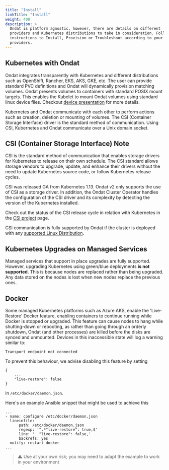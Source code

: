 ```yaml
---
title: "Install"
linkTitle: "Install"
weight: 400
description: >
  Ondat is platform agnostic, however, there are details on different
  providers and Kubernetes distributions to take in consideration. Follow the
  instructions to Install, Provision or Troubleshoot according to your
  providers.
---
```


## Kubernetes with Ondat

Ondat integrates transparently with Kubernetes and different distributions
such as OpenShift, Rancher, EKS, AKS, GKE, etc. The user can provide standard
PVC definitions and Ondat will dynamically provision matching volumes.
Ondat presents volumes to containers with standard POSIX mount targets.
This enables the Kubelet to mount Ondat volumes using standard linux device
files. Checkout [device presentation](/docs/concepts/volumes) for more details.

Kubernetes and Ondat communicate with each other to perform actions such as
creation, deletion or mounting of volumes. The CSI (Container Storage
Interface) driver is the standard method of communication. Using CSI,
Kubernetes and Ondat communicate over a Unix domain socket.

## CSI (Container Storage Interface) Note

CSI is the standard method of communication that enables storage drivers for
Kubernetes to release on their own schedule. The CSI standard allows storage
vendors to upgrade, update, and enhance their drivers without the need to
update Kubernetes source code, or follow Kubernetes release cycles.

CSI was released GA from Kubernetes 1.13. Ondat v2 only supports the use of
CSI as a storage driver. In addition, the Ondat Cluster Operator handles
the configuration of the CSI driver and its complexity by detecting the version
of the Kubernetes installed.

Check out the status of the CSI release cycle in relation with Kubernetes in
the [CSI project](https://kubernetes-csi.github.io/docs/) page.

CSI communication is fully supported by Ondat if the cluster is deployed
with any [supported Linux Distribution](/docs/prerequisites/systemconfiguration#distribution-specifics).

## Kubernetes Upgrades on Managed Services

Managed services that support in place upgrades are fully supported. However,
upgrading Kubernetes using green/blue deployments **is not supported**. This is
because nodes are replaced rather than being upgraded. Any data stored on the
nodes is lost when new nodes replace the previous ones.

## Docker

Some managed Kubernetes platforms such as Azure AKS, enable the 'Live-Restore'
Docker feature, enabling containers to continue running while Docker is stopped
or upgraded. This feature can cause nodes to hang while shutting-down or
rebooting, as rather than going through an orderly shutdown, Ondat (and
other processes) are killed before the disks are synced and unmounted. Devices
in this inaccessible state will log a warning similar to:

    Transport endpoint not connected

To prevent this behaviour, we advise disabling this feature by setting

    {
        ...
        "live-restore": false
    }

in `/etc/docker/daemon.json`.

Here's an example Ansible snippet that might be used to achieve this

    ...
    - name: configure /etc/docker/daemon.json
      lineinfile:
          path: /etc/docker/daemon.json
          regexp: '^.*"live-restore": true,$'
          line: '  "live-restore": false,'
          backrefs: yes
      notify: restart docker
    ...

> ⚠️ Use at your own risk; you may need to adapt the example to work in your
> environment
